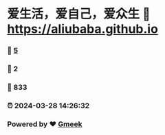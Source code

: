 # 爱生活，爱自己，爱众生 :link: https://aliubaba.github.io 
### :page_facing_up: [5](https://aliubaba.github.io/tag.html) 
### :speech_balloon: 2 
### :hibiscus: 833 
### :alarm_clock: 2024-03-28 14:26:32 
### Powered by :heart: [Gmeek](https://github.com/Meekdai/Gmeek)
